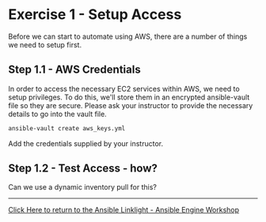 # Exercise 1 - Setup Access

Before we can start to automate using AWS, there are a number of things we need to setup first.

## Step 1.1 - AWS Credentials

In order to access the necessary EC2 services within AWS, we need to setup privileges.
To do this, we'll store them in an encrypted ansible-vault file so they are secure.
Please ask your instructor to provide the necessary details to go into the vault file.

```bash
ansible-vault create aws_keys.yml
```

Add the credentials supplied by your instructor.

## Step 1.2 - Test Access - how?

Can we use a dynamic inventory pull for this?

---

[Click Here to return to the Ansible Linklight - Ansible Engine Workshop](../README.md)
